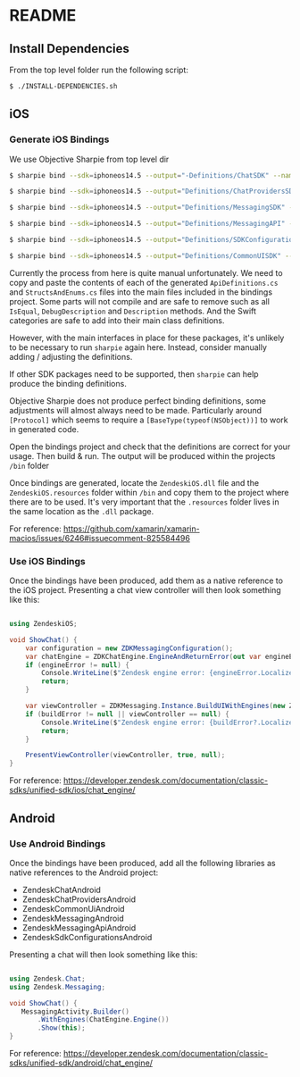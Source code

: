 # README #

## Install Dependencies

From the top level folder run the following script:

```bash
$ ./INSTALL-DEPENDENCIES.sh
```

## iOS

### Generate iOS Bindings

We use Objective Sharpie from top level dir

```bash
$ sharpie bind --sdk=iphoneos14.5 --output="-Definitions/ChatSDK" --namespace="ZendeskiOS" --scope="chat_sdk_ios/ChatSDK.framework/Headers" "chat_sdk_ios/ChatSDK.framework/Headers/ChatSDK-Swift.h"

$ sharpie bind --sdk=iphoneos14.5 --output="Definitions/ChatProvidersSDK" --namespace="ZendeskiOS" --scope="chat_providers_sdk_ios/ChatProvidersSDK.framework/Headers" "chat_providers_sdk_ios/ChatProvidersSDK.framework/Headers/ChatProvidersSDK-Swift.h"

$ sharpie bind --sdk=iphoneos14.5 --output="Definitions/MessagingSDK" --namespace="ZendeskiOS" --scope="messaging_sdk_ios/MessagingSDK.framework/Headers" "messaging_sdk_ios/MessagingSDK.framework/Headers/MessagingSDK-Swift.h"

$ sharpie bind --sdk=iphoneos14.5 --output="Definitions/MessagingAPI" --namespace="ZendeskiOS" --scope="messagingapi_sdk_ios/MessagingAPI.framework/Headers" "messagingapi_sdk_ios/MessagingAPI.framework/Headers/MessagingAPI-Swift.h"

$ sharpie bind --sdk=iphoneos14.5 --output="Definitions/SDKConfigurations" --namespace="ZendeskiOS" --scope="sdkconfigurations_sdk_ios/SDKConfigurations.framework/Headers" "sdkconfigurations_sdk_ios/SDKConfigurations.framework/Headers/SDKConfigurations-Swift.h"

$ sharpie bind --sdk=iphoneos14.5 --output="Definitions/CommonUISDK" --namespace="ZendeskiOS" --scope="commonui_sdk_ios/CommonUISDK.framework/Headers" "commonui_sdk_ios/CommonUISDK.framework/Headers/CommonUISDK-Swift.h"
```

Currently the process from here is quite manual unfortunately. We need to copy and paste the contents of each of the generated `ApiDefinitions.cs` and `StructsAndEnums.cs` files into the main files included in the bindings project. Some parts will not compile and are safe to remove such as all `IsEqual`, `DebugDescription` and `Description` methods. And the Swift categories are safe to add into their main class definitions.

However, with the main interfaces in place for these packages, it's unlikely to be necessary to run `sharpie` again here. Instead, consider manually adding / adjusting the definitions.

If other SDK packages need to be supported, then `sharpie` can help produce the binding definitions.

Objective Sharpie does not produce perfect binding definitions, some adjustments will almost always need to be made. Particularly around `[Protocol]` which seems to require a `[BaseType(typeof(NSObject))]` to work in generated code.


Open the bindings project and check that the definitions are correct for your usage. Then build & run. The output will be produced within the projects `/bin` folder

Once bindings are generated, locate the `ZendeskiOS.dll` file and the `ZendeskiOS.resources` folder within `/bin` and copy them to the project where there are to be used. It's very important that the `.resources` folder lives in the same location as the `.dll` package.

For reference:
https://github.com/xamarin/xamarin-macios/issues/6246#issuecomment-825584496


### Use iOS Bindings

Once the bindings have been produced, add them as a native reference to the iOS project. Presenting a chat view controller will then look something like this:

```csharp

using ZendeskiOS;

void ShowChat() {
    var configuration = new ZDKMessagingConfiguration();
    var chatEngine = ZDKChatEngine.EngineAndReturnError(out var engineError);
    if (engineError != null) {
        Console.WriteLine($"Zendesk engine error: {engineError.LocalizedDescription}");
        return;
    }

    var viewController = ZDKMessaging.Instance.BuildUIWithEngines(new ZDKEngine[] { chatEngine }, new ZDKConfiguration[] { configuration }, out var buildError);
    if (buildError != null || viewController == null) {
        Console.WriteLine($"Zendesk engine error: {buildError?.LocalizedDescription}");
        return;
    }

    PresentViewController(viewController, true, null);
}
```

For reference:
https://developer.zendesk.com/documentation/classic-sdks/unified-sdk/ios/chat_engine/


## Android


### Use Android Bindings

Once the bindings have been produced, add all the following libraries as native references to the Android project:

- ZendeskChatAndroid
- ZendeskChatProvidersAndroid
- ZendeskCommonUiAndroid
- ZendeskMessagingAndroid
- ZendeskMessagingApiAndroid
- ZendeskSdkConfigurationsAndroid

 Presenting a chat will then look something like this:

 ```csharp

using Zendesk.Chat;
using Zendesk.Messaging;

void ShowChat() {
    MessagingActivity.Builder()
        .WithEngines(ChatEngine.Engine())
        .Show(this);
}

 ```

 For reference: 
 https://developer.zendesk.com/documentation/classic-sdks/unified-sdk/android/chat_engine/
